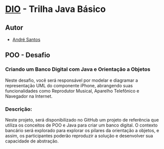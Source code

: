 # [DIO](www.dio.me) - Trilha Java Básico

## Autor
- [André Santos](https://github.com/asqatester)

## POO - Desafio

### Criando um Banco Digital com Java e Orientação a Objetos

Neste desafio, você será responsável por modelar e diagramar a representação UML do componente iPhone, abrangendo suas funcionalidades como Reprodutor Musical, Aparelho Telefônico e Navegador na Internet.

### Descrição: 

Neste projeto, será disponibilizado no GitHub um projeto de referência que utiliza os conceitos de POO e Java para criar um banco digital. O contexto bancário será explorado para explorar os pilares da orientação a objetos, e assim, os participantes poderão reproduzir a solução e desenvolver sua capacidade de abstração.
